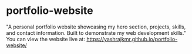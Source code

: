 # portfolio-website
"A personal portfolio website showcasing my hero section, projects, skills, and contact information. Built to demonstrate my web development skills."
You can view the website live at: https://yashrajkmr.github.io/portfolio-website/
